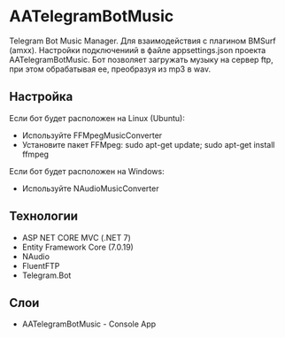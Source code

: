 # AATelegramBotMusic
Telegram Bot Music Manager. Для взаимодействия с плагином BMSurf (amxx). 
Настройки подключениий в файле appsettings.json проекта AATelegramBotMusic.
Бот позволяет загружать музыку на сервер ftp, при этом обрабатывая ее, преобразуя из mp3 в wav.
## Настройка
Если бот будет расположен на Linux (Ubuntu):
- Используйте FFMpegMusicConverter
- Установите пакет FFMpeg: sudo apt-get update; sudo apt-get install ffmpeg

Если бот будет расположен на Windows:
- Используйте NAudioMusicConverter
## Технологии
- ASP NET CORE MVC (.NET 7)
- Entity Framework Core (7.0.19)
- NAudio
- FluentFTP
- Telegram.Bot

## Слои
- AATelegramBotMusic - Console App
